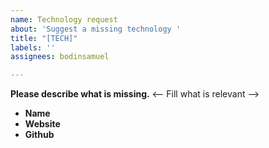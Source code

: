 ```yaml
---
name: Technology request
about: 'Suggest a missing technology '
title: "[TECH]"
labels: ''
assignees: bodinsamuel

---
```


**Please describe what is missing.**
<-- Fill what is relevant -->

- **Name**
- **Website**
- **Github**
